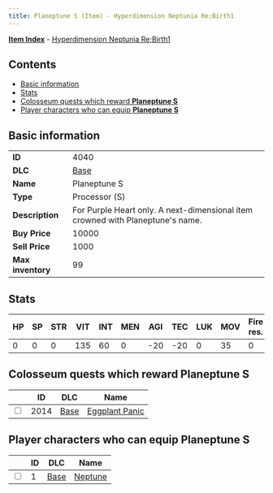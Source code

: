 ```yaml
---
title: Planeptune S (Item) - Hyperdimension Neptunia Re;Birth1
---
```


[**Item Index**](/neptunia/rb1/item/index.html) - [Hyperdimension Neptunia Re;Birth1](/neptunia/rb1)

## Contents

- [Basic information](#basic-information)
- [Stats](#stats)
- [Colosseum quests which reward **Planeptune S**](#colosseum-quests-which-reward-planeptune-s)
- [Player characters who can equip **Planeptune S**](#player-characters-who-can-equip-planeptune-s)

## Basic information

|   |   |
| -- | -- |
| **ID** | 4040 |
| **DLC** | [Base](/neptunia/rb1/dlc/1-base.html) |
| **Name** | Planeptune S |
| **Type** | Processor (S) |
| **Description** | For Purple Heart only. A next-dimensional item crowned with Planeptune's name. |
| **Buy Price** | 10000 |
| **Sell Price** | 1000 |
| **Max inventory** | 99 |


## Stats

| HP | SP | STR | VIT | INT | MEN | AGI | TEC | LUK | MOV | Fire res. | Ice res. | Wind res. | Lightning res. |
| -- | -- | --- | --- | --- | --- | --- | --- | --- | --- | --------- | -------- | --------- | -------------- |
| 0 | 0 | 0 | 135 | 60 | 0 | -20 | -20 | 0 | 35 | 0 | 0 | 0 | 0 |


## Colosseum quests which reward **Planeptune S**

|    | ID | DLC | Name |
| -- | -- | --- | ---- |
| <input type="checkbox" id="rb1-colosseum-1-2014" class="trackbox" /> | 2014 | [Base](/neptunia/rb1/dlc/1-base.html) | [Eggplant Panic](/neptunia/rb1/colosseum/1-2014-eggplant-panic.html) |


## Player characters who can equip **Planeptune S**

|    | ID | DLC | Name |
| -- | -- | --- | ---- |
| <input type="checkbox" id="rb1-player-1-1" class="trackbox" /> | 1 | [Base](/neptunia/rb1/dlc/1-base.html) | [Neptune](/neptunia/rb1/player/1-1-neptune.html) |
